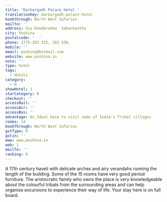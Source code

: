 ```yaml
---
title: 'Darbargadh Palace Hotel '
translationKey: darbargadh-palace-hotel
bookthrough: North West Safaries
mailto: ''
address: Via Khedbrahma  Sabarkantha
city: Poshina
postalcode: '  '
phone: 2775-283 325, 283 558,
mobile: ''
email: poshina@hotmail.com
website: www.poshina.in
note: ''
type: hotel
tags:
  - Hotels
category:
  - H
showHotel: 1
starCategory: 0
checkout: ''
accessRail: ''
accessAir: ''
accessBus: ''
advantage: An Ideal base to visit some of India's Tribal villages
rooms: 14
bookThrough: North West Safaries
gstType: 0
gstin: ''
www: www.poshina.in
web: 1
mailTo: ''
ranking: 0
---
```







A 17th century haveli with delicate arches and airy verandahs running the length of the building.  Some of the 15 rooms have very good period furniture. The aristocratic family who owns the place is very knowledgeable about the colourful tribals from the surrounding areas and can help organise excursions to experience their way of life. Your stay here is on full board.